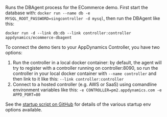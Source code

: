 Runs the DBAgent process for the ECommerce demo.  First start the database with: `docker run --name db -e MYSQL_ROOT_PASSWORD=singcontroller -d mysql`, then run the DBAgent like this:

`docker run -d --link db:db --link controller:controller appdynamics/ecommerce-dbagent` 

To connect the demo tiers to your AppDynamics Controller, you have two options:

1. Run the controller in a local docker container: by default, the agent will try to register with a controller running on controller:8090, so run the controller in your local docker container with `--name controller` and then link to it like this: `--link controller:controller`
2. Connect to a hosted controller (e.g. AWS or SaaS) using comandline environment variables like this: `-e CONTROLLER=pm2.appdynamics.com -e APPD_PORT=80`

See the [startup script on GitHub](https://github.com/Appdynamics/ECommerce-Docker/blob/master/ECommerce-DBAgent/startup.sh) for details of the various startup env options available.
